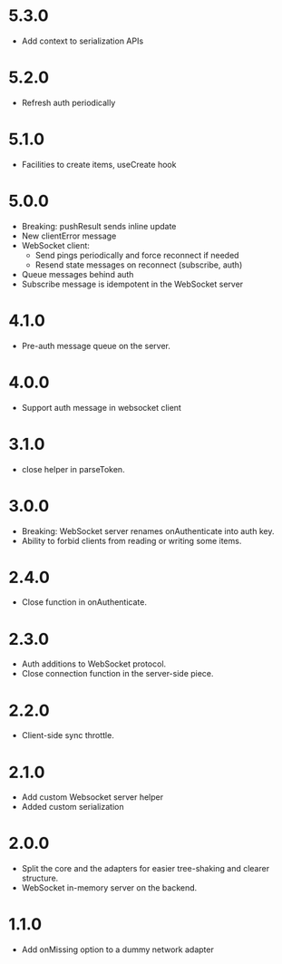 # 5.3.0

- Add context to serialization APIs

# 5.2.0

- Refresh auth periodically

# 5.1.0

- Facilities to create items, useCreate hook

# 5.0.0

- Breaking: pushResult sends inline update
- New clientError message
- WebSocket client:
  - Send pings periodically and force reconnect if needed
  - Resend state messages on reconnect (subscribe, auth)
- Queue messages behind auth
- Subscribe message is idempotent in the WebSocket server

# 4.1.0

- Pre-auth message queue on the server.

# 4.0.0

- Support auth message in websocket client

# 3.1.0

- close helper in parseToken.

# 3.0.0

- Breaking: WebSocket server renames onAuthenticate into auth key.
- Ability to forbid clients from reading or writing some items.

# 2.4.0

- Close function in onAuthenticate.

# 2.3.0

- Auth additions to WebSocket protocol.
- Close connection function in the server-side piece.

# 2.2.0

- Client-side sync throttle.

# 2.1.0

- Add custom Websocket server helper
- Added custom serialization

# 2.0.0

- Split the core and the adapters for easier tree-shaking and clearer structure.
- WebSocket in-memory server on the backend.

# 1.1.0

- Add onMissing option to a dummy network adapter
